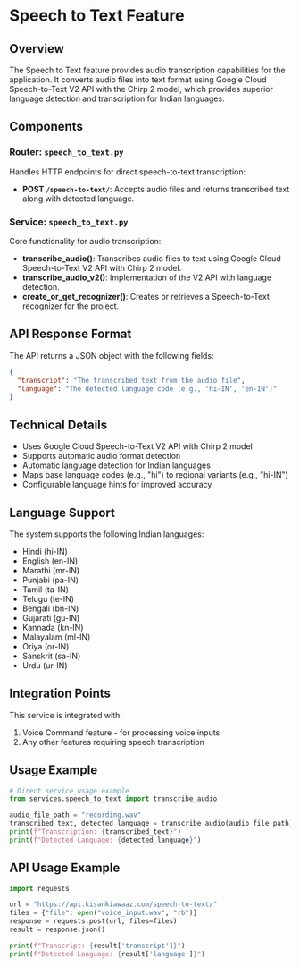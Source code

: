 # Speech to Text Feature

## Overview
The Speech to Text feature provides audio transcription capabilities for the application. It converts audio files into text format using Google Cloud Speech-to-Text V2 API with the Chirp 2 model, which provides superior language detection and transcription for Indian languages.

## Components

### Router: `speech_to_text.py`
Handles HTTP endpoints for direct speech-to-text transcription:
- **POST `/speech-to-text/`**: Accepts audio files and returns transcribed text along with detected language.

### Service: `speech_to_text.py`
Core functionality for audio transcription:
- **transcribe_audio()**: Transcribes audio files to text using Google Cloud Speech-to-Text V2 API with Chirp 2 model.
- **transcribe_audio_v2()**: Implementation of the V2 API with language detection.
- **create_or_get_recognizer()**: Creates or retrieves a Speech-to-Text recognizer for the project.

## API Response Format
The API returns a JSON object with the following fields:
```json
{
  "transcript": "The transcribed text from the audio file",
  "language": "The detected language code (e.g., 'hi-IN', 'en-IN')"
}
```

## Technical Details
- Uses Google Cloud Speech-to-Text V2 API with Chirp 2 model
- Supports automatic audio format detection
- Automatic language detection for Indian languages
- Maps base language codes (e.g., "hi") to regional variants (e.g., "hi-IN")
- Configurable language hints for improved accuracy

## Language Support
The system supports the following Indian languages:
- Hindi (hi-IN)
- English (en-IN)
- Marathi (mr-IN)
- Punjabi (pa-IN)
- Tamil (ta-IN)
- Telugu (te-IN)
- Bengali (bn-IN)
- Gujarati (gu-IN)
- Kannada (kn-IN)
- Malayalam (ml-IN)
- Oriya (or-IN)
- Sanskrit (sa-IN)
- Urdu (ur-IN)

## Integration Points
This service is integrated with:
1. Voice Command feature - for processing voice inputs
2. Any other features requiring speech transcription

## Usage Example
```python
# Direct service usage example
from services.speech_to_text import transcribe_audio

audio_file_path = "recording.wav"
transcribed_text, detected_language = transcribe_audio(audio_file_path)
print(f"Transcription: {transcribed_text}")
print(f"Detected Language: {detected_language}")
```

## API Usage Example
```python
import requests

url = "https://api.kisankiawaaz.com/speech-to-text/"
files = {"file": open("voice_input.wav", "rb")}
response = requests.post(url, files=files)
result = response.json()

print(f"Transcript: {result['transcript']}")
print(f"Detected Language: {result['language']}")
``` 